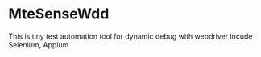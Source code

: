 # MteSenseWdd
This is tiny test automation tool for dynamic debug with webdriver incude Selenium, Appium
